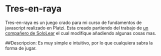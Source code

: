# Tres-en-raya
Tres-en-raya es un juego crado para mi curso de fundamentos de javascript realizado en Platzi.
Esta creado partiendo del trabajo de [un compañero de SoloLear](https://code.sololearn.com/W6Gj88y5WlQ3/#html) el cual modifique
añadiendo algunas cosas mas.


##Descripcion:
Es muy simple e intuitivo, por lo que cualquiera sabra la forma de jugar.
